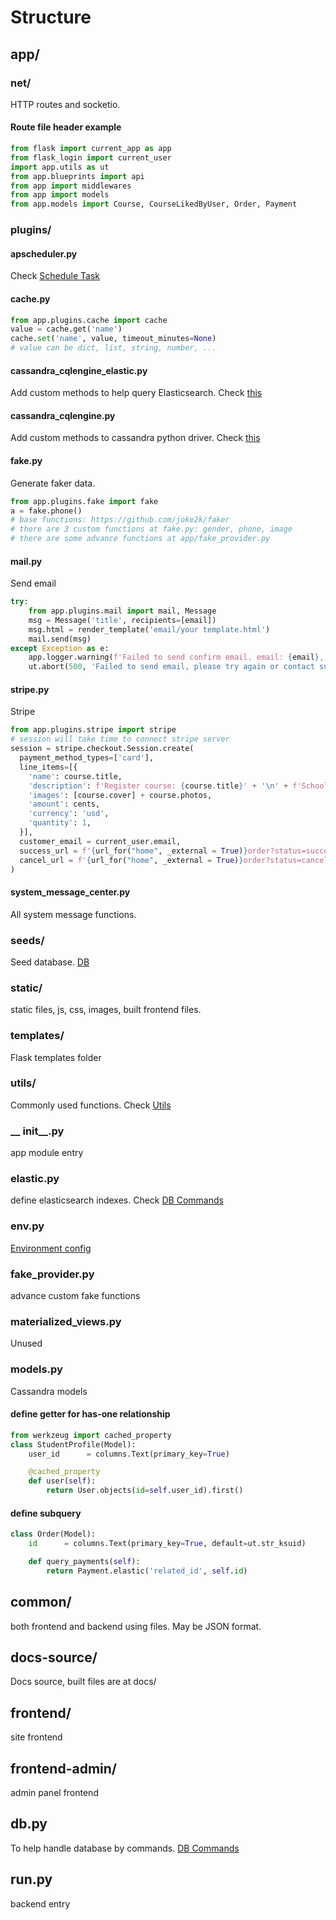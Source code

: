 # Structure

## app/
### net/
HTTP routes and socketio.
#### Route file header example
```py
from flask import current_app as app
from flask_login import current_user
import app.utils as ut
from app.blueprints import api
from app import middlewares
from app import models
from app.models import Course, CourseLikedByUser, Order, Payment
````
### plugins/
#### apscheduler.py
Check [Schedule Task](./schedule-task.md)
#### cache.py
```py
from app.plugins.cache import cache
value = cache.get('name')
cache.set('name', value, timeout_minutes=None)
# value can be dict, list, string, number, ...
```
#### cassandra_cqlengine_elastic.py
Add custom methods to help query Elasticsearch. Check [this](./db.md#read)
#### cassandra_cqlengine.py
Add custom methods to cassandra python driver. Check [this](./db.md#add-update-delete)
#### fake.py
Generate faker data.
```py
from app.plugins.fake import fake
a = fake.phone()
# base functions: https://github.com/joke2k/faker
# there are 3 custom functions at fake.py: gender, phone, image
# there are some advance functions at app/fake_provider.py
```
#### mail.py
Send email
```py
try:
    from app.plugins.mail import mail, Message
    msg = Message('title', recipients=[email])
    msg.html = render_template('email/your template.html')
    mail.send(msg)
except Exception as e:
    app.logger.warning(f'Failed to send confirm email. email: {email}, error: {str(e)}')
    ut.abort(500, 'Failed to send email, please try again or contact support')
```
#### stripe.py
Stripe
```py
from app.plugins.stripe import stripe
# session will take time to connect stripe server
session = stripe.checkout.Session.create(
  payment_method_types=['card'],
  line_items=[{
    'name': course.title,
    'description': f'Register course: {course.title}' + '\n' + f'School: {course.school.profile.name}',
    'images': [course.cover] + course.photos,
    'amount': cents,
    'currency': 'usd',
    'quantity': 1,
  }],
  customer_email = current_user.email,
  success_url = f'{url_for("home", _external = True)}order?status=success&id={order.id}',
  cancel_url = f'{url_for("home", _external = True)}order?status=cancel&id={order.id}',
)
```
#### system_message_center.py
All system message functions.

### seeds/
Seed database. [DB](./db.md)

### static/
static files, js, css, images, built frontend files.
### templates/
Flask templates folder
### utils/
Commonly used functions. Check [Utils](./utils.md)
### __ init__.py
app module entry
### elastic.py
define elasticsearch indexes. Check [DB Commands](./db.md#commands)
### env.py
[Environment config](./how-to-run.html#environment-config)
### fake_provider.py
advance custom fake functions
### materialized_views.py
Unused
### models.py
Cassandra models
#### define getter for has-one relationship
```py
from werkzeug import cached_property
class StudentProfile(Model):
    user_id      = columns.Text(primary_key=True)

    @cached_property
    def user(self):
        return User.objects(id=self.user_id).first()
```
#### define subquery
```py
class Order(Model):
    id      = columns.Text(primary_key=True, default=ut.str_ksuid)

    def query_payments(self):
        return Payment.elastic('related_id', self.id)
```

## common/
both frontend and backend using files. May be JSON format.
## docs-source/
Docs source, built files are at docs/
## frontend/
site frontend
## frontend-admin/
admin panel frontend
## db.py
To help handle database by commands. [DB Commands](./db.md#commands)
## run.py
backend entry
